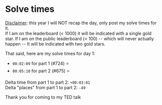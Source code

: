 # Solve times

<ins>Disclaimer</ins>: this year I will NOT recap the day, only post my solve times for it.  
If I am on the leaderboard (< 1000) it will be indicated with a single gold star. If I am on the public leaderboard (< 100) -- which will never actually happen -- It will be indicated with two gold stars.

That said, here are my solve times for day 1:

- `00:02:09` for part 1 (#724) ⭐️
- `00:05:10` for part 2 (#675) ⭐️

Delta time from part 1 to part 2: `+00:03:01`  
Delta "places" from part 1 to part 2: `-49`

Thank you for coming to my TED talk
